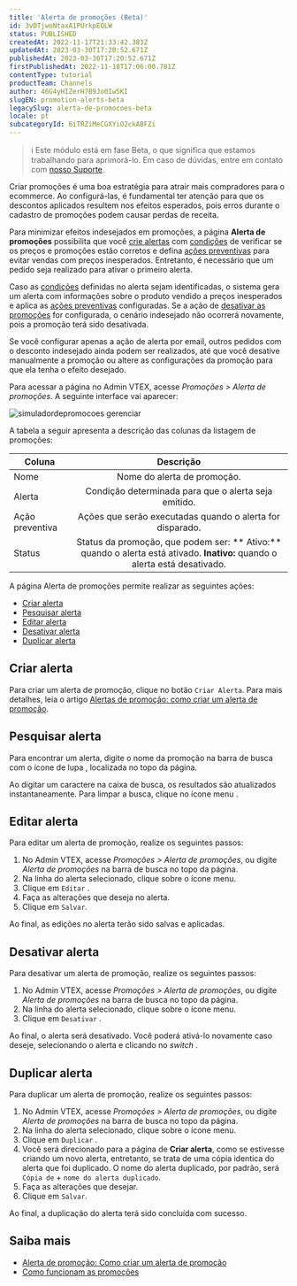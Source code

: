 ```yaml
---
title: 'Alerta de promoções (Beta)'
id: 3vDTjwoNtaxA1PUrkpEQLW
status: PUBLISHED
createdAt: 2022-11-17T21:33:42.383Z
updatedAt: 2023-03-30T17:20:52.671Z
publishedAt: 2023-03-30T17:20:52.671Z
firstPublishedAt: 2022-11-18T17:06:00.781Z
contentType: tutorial
productTeam: Channels
author: 46G4yHIZerH7B9Jo0Iw5KI
slugEN: promotion-alerts-beta
legacySlug: alerta-de-promocoes-beta
locale: pt
subcategoryId: 6iTRZiMeCGXYiO2ckABFZi
---
```


> ℹ️ Este módulo está em fase Beta, o que significa que estamos trabalhando para aprimorá-lo. Em caso de dúvidas, entre em contato com [nosso Suporte](https://support.vtex.com/hc/pt-br/requests).

Criar promoções é uma boa estratégia para atrair mais compradores para o ecommerce. Ao configurá-las, é fundamental ter atenção para que os descontos aplicados resultem nos efeitos esperados, pois erros durante o cadastro de promoções podem causar perdas de receita.

Para minimizar efeitos indesejados em promoções, a página **Alerta de promoções** possibilita que você [crie alertas](/pt/tutorial/alerta-de-promocoes-como-criar-um-alerta-beta--14nC51OlGoCSBLlBkZhkRR) com [condições](/pt/tutorial/alerta-de-promocoes-como-criar-um-alerta-beta--14nC51OlGoCSBLlBkZhkRR#condicoes) de verificar se os preços e promoções estão corretos e defina [ações preventivas](/pt/tutorial/alerta-de-promocoes-como-criar-um-alerta-beta--14nC51OlGoCSBLlBkZhkRR#acoes-preventivas) para evitar vendas com preços inesperados. Entretanto, é necessário que um pedido seja realizado para ativar o primeiro alerta.

Caso as [condições](/pt/tutorial/alerta-de-promocoes-como-criar-um-alerta-beta--14nC51OlGoCSBLlBkZhkRR#condicoes) definidas no alerta sejam identificadas, o sistema gera um alerta com informações sobre o produto vendido a preços inesperados e aplica as [ações preventivas](/pt/tutorial/alerta-de-promocoes-como-criar-um-alerta-beta--14nC51OlGoCSBLlBkZhkRR#acoes-preventivas) configuradas. Se a ação de [desativar as promoções](/pt/tutorial/alerta-de-promocoes-como-criar-um-alerta-beta--14nC51OlGoCSBLlBkZhkRR#acoes-preventivas) for configurada, o cenário indesejado não ocorrerá novamente, pois a promoção terá sido desativada.

Se você configurar apenas a ação de alerta por email, outros pedidos com o desconto indesejado ainda podem ser realizados, até que você desative manualmente a promoção ou altere as configurações da promoção para que ela tenha o efeito desejado.

Para acessar a página no Admin VTEX, acesse *Promoções > Alerta de promoções*. A seguinte interface vai aparecer:

![simuladordepromocoes gerenciar](https://cdn.statically.io/gh/vtexdocs/help-center-content/refs/heads/main/docs/pt/tutorials/beta/promo%C3%A7%C3%B5es-beta/alerta-de-promocoes-beta_1.gif)

A tabela a seguir apresenta a descrição das colunas da listagem de promoções:

| Coluna | Descrição | 
| ------ |:-------------:|
| Nome | Nome do alerta de promoção. |
| Alerta | Condição determinada para que o alerta seja emitido. |
| Ação preventiva | Ações que serão executadas quando o alerta for disparado. |
| Status | Status da promoção, que podem ser: ** Ativo:** quando o alerta está ativado.   **Inativo:** quando o alerta está desativado.  |

A página Alerta de promoções permite realizar as seguintes ações:

- [Criar alerta](#criar-alerta)
- [Pesquisar alerta](#pesquisar-alerta)
- [Editar alerta](#editar-alerta)
- [Desativar alerta](#desativar-alerta)
- [Duplicar alerta](#duplicar-alerta)

## Criar alerta

Para criar um alerta de promoção, clique no botão `Criar Alerta`. Para mais detalhes, leia o artigo [Alertas de promoção: como criar um alerta de promoção](/pt/tutorial/alerta-de-promocoes-como-criar-um-alerta-beta--14nC51OlGoCSBLlBkZhkRR).

## Pesquisar alerta

Para encontrar um alerta, digite o nome da promoção na barra de busca com o ícone de lupa <i class="fas fa-search"></i> , localizada no topo da página.

Ao digitar um caractere na caixa de busca, os resultados são atualizados instantaneamente. Para limpar a busca, clique no ícone menu <i class="far fa-times-circle"></i>.

## Editar alerta

Para editar um alerta de promoção, realize os seguintes passos:

1. No Admin VTEX, acesse *Promoções > Alerta de promoções*, ou digite *Alerta de promoções* na barra de busca no topo da página. 
2. Na linha do alerta selecionado, clique sobre o ícone <i class="fas fa-ellipsis-v"></i> menu.
3. Clique em `Editar` <i class="fal fa-pencil"></i>.
4. Faça as alterações que deseja no alerta.
5. Clique em `Salvar`.

Ao final, as edições no alerta terão sido salvas e aplicadas.

## Desativar alerta 

Para desativar um alerta de promoção, realize os seguintes passos:

1. No Admin VTEX, acesse *Promoções > Alerta de promoções*, ou digite *Alerta de promoções* na barra de busca no topo da página.
2. Na linha do alerta selecionado, clique sobre o ícone <i class="fas fa-ellipsis-v"></i> menu.
3. Clique em `Desativar` <i class="far fa-times"></i>.

Ao final, o alerta será desativado. Você poderá ativá-lo novamente caso deseje, selecionando o alerta e clicando no *switch* <i class="fas fa-toggle-on"></i>.

## Duplicar alerta

Para duplicar um alerta de promoção, realize os seguintes passos:

1. No Admin VTEX, acesse *Promoções > Alerta de promoções*, ou digite *Alerta de promoções* na barra de busca no topo da página.
2. Na linha do alerta selecionado, clique sobre o ícone <i class="fas fa-ellipsis-v"></i> menu.
3. Clique em `Duplicar` <i class="far fa-clone"></i>.
4. Você será direcionado para a página de **Criar alerta**, como se estivesse criando um novo alerta, entretanto, se trata de uma cópia identica do alerta que foi duplicado. O nome do alerta duplicado, por padrão, será `Cópia de` + `nome do alerta duplicado`.
5. Faça as alterações que desejar.
6. Clique em `Salvar`.

Ao final, a duplicação do alerta terá sido concluída com sucesso.

## Saiba mais

- [Alerta de promoção: Como criar um alerta de promoção](/pt/tutorial/alerta-de-promocoes-como-criar-um-alerta-beta--14nC51OlGoCSBLlBkZhkRR)
- [Como funcionam as promoções](/pt/tracks/promocoes--6asfF1vFYiZgTQtOzwJchR)
